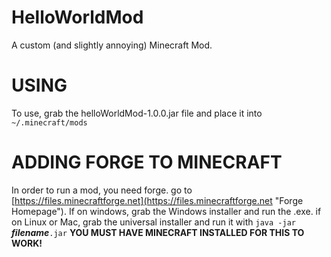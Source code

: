# HelloWorldMod
A custom (and slightly annoying) Minecraft Mod.

# USING
To use, grab the helloWorldMod-1.0.0.jar file and place it into `~/.minecraft/mods`

# ADDING FORGE TO MINECRAFT
In order to run a mod, you need forge. go to [https://files.minecraftforge.net](https://files.minecraftforge.net "Forge Homepage"). If on windows, 
grab the Windows installer and run the .exe. if on Linux or Mac, grab the universal installer and run it with 
`java -jar `**_filename_**`.jar`
**YOU MUST HAVE MINECRAFT INSTALLED FOR THIS TO WORK!**
